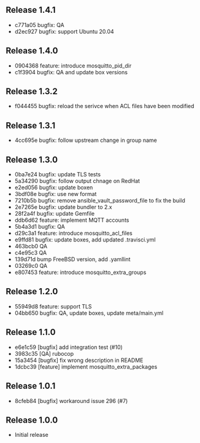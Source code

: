 ## Release 1.4.1

* c771a05 bugfix: QA
* d2ec927 bugfix: support Ubuntu 20.04

## Release 1.4.0

* 0904368 feature: introduce mosquitto_pid_dir
* c1f3904 bugfix: QA and update box versions

## Release 1.3.2

* f044455 bugfix: reload the serivce when ACL files have been modified

## Release 1.3.1

* 4cc695e bugfix: follow upstream change in group name


## Release 1.3.0

* 0ba7e24 bugfix: update TLS tests
* 5a34290 bugfix: follow output chnage on RedHat
* e2ed056 bugfix: update boxen
* 3bdf08e bugfix: use new format
* 7210b5b bugfix: remove ansible_vault_password_file to fix the build
* 2e7265e bugfix: update bundler to 2.x
* 28f2a4f bugfix: update Gemfile
* ddb6d62 feature: implement MQTT accounts
* 5b4a3d1 bugfix: QA
* d29c3a1 feature: introduce mosquitto_acl_files
* e9ffd81 bugfix: update boxes, add updated .travisci.yml
* 463bcb0 QA
* c4e95c3 QA
* 139d71d bump FreeBSD version, add .yamllint
* 03269c0 QA
* e807453 feature: introduce mosquitto_extra_groups

## Release 1.2.0

* 55949d8 feature: support TLS
* 04bb650 bugfix: QA, update boxes, update meta/main.yml

## Release 1.1.0

* e6e1c59 [bugfix] add integration test (#10)
* 3983c35 [QA] rubocop
* 15a3454 [bugfix] fix wrong description in README
* 1dcbc39 [feature] implement mosquitto_extra_packages

## Release 1.0.1

* 8cfeb84 [bugfix] workaround issue 296 (#7)

## Release 1.0.0

* Initial release
